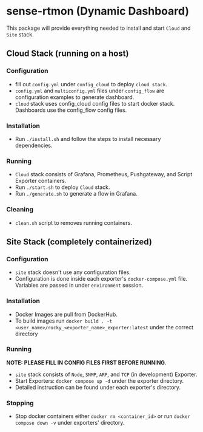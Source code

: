 # sense-rtmon (Dynamic Dashboard)
This package will provide everything needed to install and start `Cloud` and `Site` stack.

## Cloud Stack (running on a host)

### Configuration
- fill out `config.yml` under `config_cloud` to deploy `cloud stack`.
- `config.yml` and `multiconfig.yml` files under `config_flow` are configuration examples to generate dashboard. 
- `cloud` stack uses config_cloud config files to start docker stack. Dashboards use the config_flow config files.

### Installation
- Run `./install.sh` and follow the steps to install necessary dependencies. 

### Running
- `Cloud` stack consists of Grafana, Prometheus, Pushgateway, and Script Exporter containers. 
- Run `./start.sh` to deploy `Cloud` stack.
- Run `./generate.sh` to generate a flow in Grafana.

### Cleaning
- `clean.sh` script to removes running containers.

## Site Stack (completely containerized)

### Configuration
- `site` stack doesn't use any configuration files.
- Configuration is done inside each exporter's `docker-compose.yml` file. Variables are passed in under `environment` session. 

### Installation
- Docker Images are pull from DockerHub.
- To build images run `docker build . -t <user_name>/rocky_<exporter_name>_exporter:latest` under the correct directory 

### Running
**NOTE: PLEASE FILL IN CONFIG FILES FIRST BEFORE RUNNING**. 
- `site` stack consists of `Node`, `SNMP`, `ARP`, and `TCP` (in development) Exporter.
- Start Exporters: `docker compose up -d` under the exporter directory.
- Detailed instruction can be found under each exporter's directory.

### Stopping
- Stop docker containers either `docker rm <container_id>` or run `docker compose down -v` under exporters' directory.
